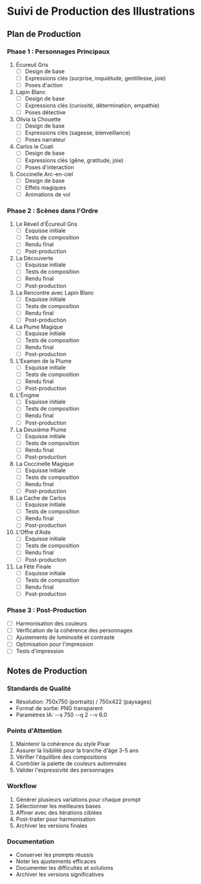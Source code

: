 # Suivi de Production des Illustrations

## Plan de Production

### Phase 1 : Personnages Principaux
1. Écureuil Gris
   - [ ] Design de base
   - [ ] Expressions clés (surprise, inquiétude, gentillesse, joie)
   - [ ] Poses d'action

2. Lapin Blanc
   - [ ] Design de base
   - [ ] Expressions clés (curiosité, détermination, empathie)
   - [ ] Poses détective

3. Olivia la Chouette
   - [ ] Design de base
   - [ ] Expressions clés (sagesse, bienveillance)
   - [ ] Poses narrateur

4. Carlos le Coati
   - [ ] Design de base
   - [ ] Expressions clés (gêne, gratitude, joie)
   - [ ] Poses d'interaction

5. Coccinelle Arc-en-ciel
   - [ ] Design de base
   - [ ] Effets magiques
   - [ ] Animations de vol

### Phase 2 : Scènes dans l'Ordre
1. Le Réveil d'Écureuil Gris
   - [ ] Esquisse initiale
   - [ ] Tests de composition
   - [ ] Rendu final
   - [ ] Post-production

2. La Découverte
   - [ ] Esquisse initiale
   - [ ] Tests de composition
   - [ ] Rendu final
   - [ ] Post-production

3. La Rencontre avec Lapin Blanc
   - [ ] Esquisse initiale
   - [ ] Tests de composition
   - [ ] Rendu final
   - [ ] Post-production

4. La Plume Magique
   - [ ] Esquisse initiale
   - [ ] Tests de composition
   - [ ] Rendu final
   - [ ] Post-production

5. L'Examen de la Plume
   - [ ] Esquisse initiale
   - [ ] Tests de composition
   - [ ] Rendu final
   - [ ] Post-production

6. L'Énigme
   - [ ] Esquisse initiale
   - [ ] Tests de composition
   - [ ] Rendu final
   - [ ] Post-production

7. La Deuxième Plume
   - [ ] Esquisse initiale
   - [ ] Tests de composition
   - [ ] Rendu final
   - [ ] Post-production

8. La Coccinelle Magique
   - [ ] Esquisse initiale
   - [ ] Tests de composition
   - [ ] Rendu final
   - [ ] Post-production

9. La Cache de Carlos
   - [ ] Esquisse initiale
   - [ ] Tests de composition
   - [ ] Rendu final
   - [ ] Post-production

10. L'Offre d'Aide
    - [ ] Esquisse initiale
    - [ ] Tests de composition
    - [ ] Rendu final
    - [ ] Post-production

11. La Fête Finale
    - [ ] Esquisse initiale
    - [ ] Tests de composition
    - [ ] Rendu final
    - [ ] Post-production

### Phase 3 : Post-Production
- [ ] Harmonisation des couleurs
- [ ] Vérification de la cohérence des personnages
- [ ] Ajustements de luminosité et contraste
- [ ] Optimisation pour l'impression
- [ ] Tests d'impression

## Notes de Production

### Standards de Qualité
- Résolution: 750x750 (portraits) / 750x422 (paysages)
- Format de sortie: PNG transparent
- Paramètres IA: --s 750 --q 2 --v 6.0

### Points d'Attention
1. Maintenir la cohérence du style Pixar
2. Assurer la lisibilité pour la tranche d'âge 3-5 ans
3. Vérifier l'équilibre des compositions
4. Contrôler la palette de couleurs automnales
5. Valider l'expressivité des personnages

### Workflow
1. Générer plusieurs variations pour chaque prompt
2. Sélectionner les meilleures bases
3. Affiner avec des itérations ciblées
4. Post-traiter pour harmonisation
5. Archiver les versions finales

### Documentation
- Conserver les prompts réussis
- Noter les ajustements efficaces
- Documenter les difficultés et solutions
- Archiver les versions significatives